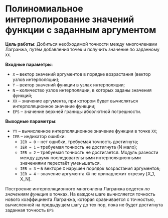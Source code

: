 # Полиномиальное интерполирование значений функции с заданным аргументом

**Цель работы**: Добиться необходимой точности между многочленами Лагранжа, путём добавления точек и получить значение по заданному `ХХ`.

**Входные параметры**:
  * `X` – вектор значений аргументов в порядке возрастания (вектор узлов интерполяции);
  * `Y` – вектор значений функции в узлах интерполяции;
  * `N` – количество узлов интерполяции, в которых заданы значения функций;
  * `XX` – значение аргумента, при котором будет вычисляться интерполяционное значение функции;
  * `EPS` – значение верхней границы абсолютной погрешности.

**Выходные параметры**:
  * `YY` – вычисленное интерполяционное значение функции в точке `XX`;
  * `IER` – индикатор ошибки:
    - `IER = 0` – нет ошибки, требуемая точность достигнута;
    - `IER = 1` – требуемая точность не достигнута (N мало);
    - `IER = 2` – требуемая точность не достигается. Модуль разности между двумя последовательными интерполяционными значениями перестаёт уменьшаться.
    - `IER = 3` – в векторе `X` нарушен порядок возрастания аргументов;
    - `IER = 4` – значение аргумента `XX` не принадлежит отрезку [X_1, X_N].

Построение интерполяционного многочлена Лагранжа ведется *по значениям функции* в точках. На каждом шаге вычисляется точность нового коэффициента Лагранжа, которая сравнивается с точностью, вычисленной на предыдущем шагу до тех пор, пока не будет достигнута заданная точность `EPS`
